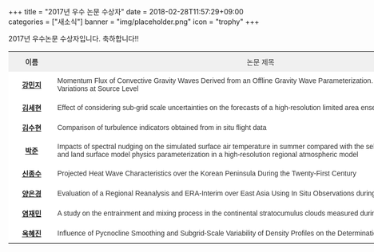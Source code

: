 +++
title = "2017년 우수 논문 수상자"
date = 2018-02-28T11:57:29+09:00
categories = ["새소식"]
banner = "img/placeholder.png"
icon = "trophy"
+++

2017년 우수논문 수상자입니다.  축하합니다!!

<!--more-->

<style type="text/css">
.tg  {border-collapse:collapse;border-spacing:0;border-color:#ccc;}
.tg td{font-family:Arial, sans-serif;font-size:14px;padding:10px 5px;border-style:solid;border-width:0px;overflow:hidden;word-break:normal;border-color:#ccc;color:#333;background-color:#fff;}
.tg th{font-family:Arial, sans-serif;font-size:14px;font-weight:normal;padding:10px 5px;border-style:solid;border-width:0px;overflow:hidden;word-break:normal;border-color:#ccc;color:#333;background-color:#f0f0f0;}
.tg .tg-88nc{font-weight:bold;border-color:inherit;text-align:center}
.tg .tg-l711{border-color:inherit}
.tg .tg-c3ow{border-color:inherit;text-align:center;vertical-align:top}
.tg .tg-7btt{font-weight:bold;border-color:inherit;text-align:center;vertical-align:top}
</style>
<table class="tg" style="undefined;table-layout: fixed; width: 917px">
<colgroup>
<col style="width: 93px">
<col style="width: 824px">
</colgroup>
  <tr>
    <th class="tg-7btt">이름</th>
    <th class="tg-c3ow">논문 제목</th>
  </tr>
  <tr>
    <td class="tg-88nc"><a href="/people/minjeekang">강민지</a></td>
    <td class="tg-l711">Momentum Flux of Convective Gravity Waves Derived from an Offline Gravity Wave Parameterization. Part I: Spatiotemporal Variations at Source Level</td>
  </tr>
  <tr>
    <td class="tg-88nc"><a href="/people/sehyunkim">김세현</a></td>
    <td class="tg-l711">Effect of considering sub-grid scale uncertainties on the forecasts of a high-resolution limited area ensemble prediction system</td>
  </tr>
  <tr>
    <td class="tg-88nc"><a href="/people/soohyunkim">김수현</a></td>
    <td class="tg-l711">Comparison of turbulence indicators obtained from in situ flight data</td>
  </tr>
  <tr>
    <td class="tg-88nc"><a href="/people/junpark">박준</a></td>
    <td class="tg-l711">Impacts of spectral nudging on the simulated surface air temperature in summer compared with the selection of shortwave radiation and land surface model physics parameterization in a high-resolution regional atmospheric model</td>
  </tr>
  <tr>
    <td class="tg-88nc"><a href="/people/jongsooshin">신종수</a></td>
    <td class="tg-l711">Projected Heat Wave Characteristics over the Korean Peninsula During the Twenty-First Century</td>
  </tr>
  <tr>
    <td class="tg-88nc"><a href="/people/eungyeongyang">양은경</a></td>
    <td class="tg-l711">Evaluation of a Regional Reanalysis and ERA-Interim over East Asia Using In Situ Observations during 2013–14</td>
  </tr>
  <tr>
    <td class="tg-88nc"><a href="/people/jaeminyeom">염재민</a></td>
    <td class="tg-l711">A study on the entrainment and mixing process in the continental stratocumulus clouds measured during the RACORO campaign</td>
  </tr>
  <tr>
    <td class="tg-88nc"><a href="/people/hyejinok">옥혜진</a></td>
    <td class="tg-l711">Influence of Pycnocline Smoothing and Subgrid-Scale Variability of Density Profiles on the Determination of Mixed Layer Depth</td>
  </tr>
</table>
